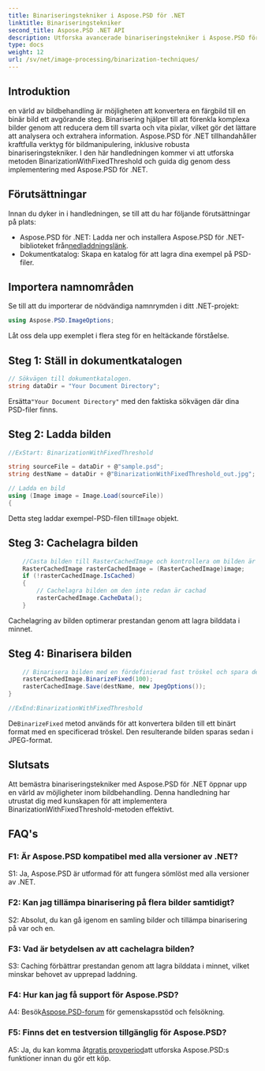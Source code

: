 ```yaml
---
title: Binariseringstekniker i Aspose.PSD för .NET
linktitle: Binariseringstekniker
second_title: Aspose.PSD .NET API
description: Utforska avancerade binariseringstekniker i Aspose.PSD för .NET. Konvertera färgbilder till binära med lätthet med metoden BinarizationWithFixedThreshold.
type: docs
weight: 12
url: /sv/net/image-processing/binarization-techniques/
---
```

## Introduktion

en värld av bildbehandling är möjligheten att konvertera en färgbild till en binär bild ett avgörande steg. Binarisering hjälper till att förenkla komplexa bilder genom att reducera dem till svarta och vita pixlar, vilket gör det lättare att analysera och extrahera information. Aspose.PSD för .NET tillhandahåller kraftfulla verktyg för bildmanipulering, inklusive robusta binariseringstekniker. I den här handledningen kommer vi att utforska metoden BinarizationWithFixedThreshold och guida dig genom dess implementering med Aspose.PSD för .NET.

## Förutsättningar

Innan du dyker in i handledningen, se till att du har följande förutsättningar på plats:

-  Aspose.PSD för .NET: Ladda ner och installera Aspose.PSD för .NET-biblioteket från[nedladdningslänk](https://releases.aspose.com/psd/net/).
- Dokumentkatalog: Skapa en katalog för att lagra dina exempel på PSD-filer.

## Importera namnområden

Se till att du importerar de nödvändiga namnrymden i ditt .NET-projekt:

```csharp
using Aspose.PSD.ImageOptions;
```

Låt oss dela upp exemplet i flera steg för en heltäckande förståelse.

## Steg 1: Ställ in dokumentkatalogen

```csharp
// Sökvägen till dokumentkatalogen.
string dataDir = "Your Document Directory";
```

 Ersätta`"Your Document Directory"` med den faktiska sökvägen där dina PSD-filer finns.

## Steg 2: Ladda bilden

```csharp
//ExStart: BinarizationWithFixedThreshold

string sourceFile = dataDir + @"sample.psd";
string destName = dataDir + @"BinarizationWithFixedThreshold_out.jpg";

// Ladda en bild
using (Image image = Image.Load(sourceFile))
{
```

 Detta steg laddar exempel-PSD-filen till`Image` objekt.

## Steg 3: Cachelagra bilden

```csharp
	//Casta bilden till RasterCachedImage och kontrollera om bilden är cachad
	RasterCachedImage rasterCachedImage = (RasterCachedImage)image;
	if (!rasterCachedImage.IsCached)
	{
		// Cachelagra bilden om den inte redan är cachad
		rasterCachedImage.CacheData();
	}
```

Cachelagring av bilden optimerar prestandan genom att lagra bilddata i minnet.

## Steg 4: Binarisera bilden

```csharp
	// Binarisera bilden med en fördefinierad fast tröskel och spara den resulterande bilden
	rasterCachedImage.BinarizeFixed(100);
	rasterCachedImage.Save(destName, new JpegOptions());
}

//ExEnd:BinarizationWithFixedThreshold
```

 De`BinarizeFixed` metod används för att konvertera bilden till ett binärt format med en specificerad tröskel. Den resulterande bilden sparas sedan i JPEG-format.

## Slutsats

Att bemästra binariseringstekniker med Aspose.PSD för .NET öppnar upp en värld av möjligheter inom bildbehandling. Denna handledning har utrustat dig med kunskapen för att implementera BinarizationWithFixedThreshold-metoden effektivt.

## FAQ's

### F1: Är Aspose.PSD kompatibel med alla versioner av .NET?

S1: Ja, Aspose.PSD är utformad för att fungera sömlöst med alla versioner av .NET.

### F2: Kan jag tillämpa binarisering på flera bilder samtidigt?

S2: Absolut, du kan gå igenom en samling bilder och tillämpa binarisering på var och en.

### F3: Vad är betydelsen av att cachelagra bilden?

S3: Caching förbättrar prestandan genom att lagra bilddata i minnet, vilket minskar behovet av upprepad laddning.

### F4: Hur kan jag få support för Aspose.PSD?

 A4: Besök[Aspose.PSD-forum](https://forum.aspose.com/c/psd/34) för gemenskapsstöd och felsökning.

### F5: Finns det en testversion tillgänglig för Aspose.PSD?

 A5: Ja, du kan komma åt[gratis provperiod](https://releases.aspose.com/)att utforska Aspose.PSD:s funktioner innan du gör ett köp.